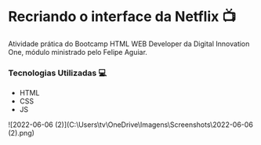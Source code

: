 # Recriando o interface da Netflix 📺

Atividade prática do Bootcamp HTML WEB Developer da Digital Innovation One, módulo ministrado pelo Felipe Aguiar.

### Tecnologias Utilizadas 💻

- HTML
- CSS
- JS

![2022-06-06 (2)](C:\Users\tv\OneDrive\Imagens\Screenshots\2022-06-06 (2).png)

